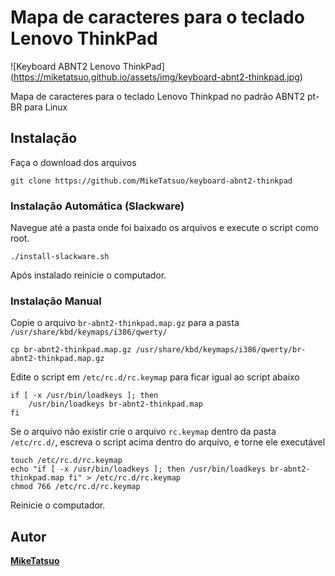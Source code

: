 # Mapa de caracteres para o teclado Lenovo ThinkPad

![Keyboard ABNT2 Lenovo ThinkPad] (https://miketatsuo.github.io/assets/img/keyboard-abnt2-thinkpad.jpg)


Mapa de caracteres para o teclado Lenovo Thinkpad no padrão ABNT2 pt-BR para Linux

## Instalação

Faça o download dos arquivos
```
git clone https://github.com/MikeTatsuo/keyboard-abnt2-thinkpad
```

### Instalação Automática (Slackware)

Navegue até a pasta onde foi baixado os arquivos e execute o script como root.
```
./install-slackware.sh
```

Após instalado reinicie o computador.

### Instalação Manual

Copie o arquivo `br-abnt2-thinkpad.map.gz` para a pasta `/usr/share/kbd/keymaps/i386/qwerty/`

```
cp br-abnt2-thinkpad.map.gz /usr/share/kbd/keymaps/i386/qwerty/br-abnt2-thinkpad.map.gz
```

Edite o script em `/etc/rc.d/rc.keymap` para ficar igual ao script abaixo
```
if [ -x /usr/bin/loadkeys ]; then
    /usr/bin/loadkeys br-abnt2-thinkpad.map
fi
```

Se o arquivo não existir crie o arquivo `rc.keymap` dentro da pasta `/etc/rc.d/`, escreva o script acima dentro do arquivo, e torne ele executável
```
touch /etc/rc.d/rc.keymap
echo "if [ -x /usr/bin/loadkeys ]; then /usr/bin/loadkeys br-abnt2-thinkpad.map fi" > /etc/rc.d/rc.keymap
chmod 766 /etc/rc.d/rc.keymap
```

Reinicie o computador.

## Autor

[**MikeTatsuo**](https://github.com/MikeTatsuo)